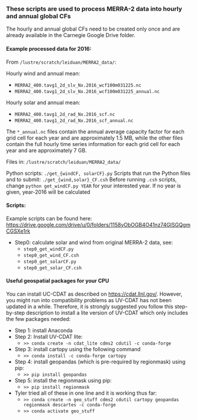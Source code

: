 ### These scripts are used to process MERRA-2 data into hourly and annual global CFs


The hourly and annual global CFs need to be created only once and are already available in the Carnegie Google Drive folder.


#### Example processed data for 2016:

From `/lustre/scratch/leiduan/MERRA2_data/`:

Hourly wind and annual mean:
 * `MERRA2_400.tavg1_2d_slv_Nx.2016_wcf100m031225.nc`
 * `MERRA2_400.tavg1_2d_slv_Nx.2016_wcf100m031225_annual.nc`

Hourly solar and annual mean:
 * `MERRA2_400.tavg1_2d_rad_Nx.2016_scf.nc`
 * `MERRA2_400.tavg1_2d_rad_Nx.2016_scf_annual.nc`

The `*_annual.nc` files contain the annual average capacity factor for each grid cell for each year
and are approximately 1.5 MB, while the other files contain the full hourly time series
information for each grid cell for each year and are approximately 7 GB.


Files in: `/lustre/scratch/leiduan/MERRA2_data/`

Python scripts: `./get_{windCF, solarCF}.py`
Scripts that run the Python files and to submit: `./get_{wind,solar}_CF.csh`
Before running `.csh` scripts, change `python get_windCF.py YEAR` for your interested year. If no year is given, year-2016 will be calculated


#### Scripts:

Example scripts can be found here: https://drive.google.com/drive/u/0/folders/1158yObOGB4O41nz74GISGQgmCGSXe1rk

 * Step0: calculate solar and wind from original MERRA-2 data, see:
    * `step0_get_windCF.py`
    * `step0_get_wind_CF.csh`
    * `step0_get_solarCF.py`
    * `step0_get_solar_CF.csh`


#### Useful geospatial packages for your CPU

You can install UC-CDAT as described on https://cdat.llnl.gov/. However, you might run
into compatibility problems as UV-CDAT has not been updated in a while.
Therefore, it is strongly suggested you follow this step-by-step description to install a lite
version of UV-CDAT which only includes the few packages needed:
 * Step 1: install Anaconda
 * Step 2: Install UV-CDAT lite:
    * `>> conda create -n cdat_lite cdms2 cdutil -c conda-forge`
 * Step 3: install cartopy using the following command
    * `>> conda install -c conda-forge cartopy`
 * Step 4: install geopandas (which is pre-required by regionmask) using pip:
    * `>> pip install geopandas`
 * Step 5: install the regionmask using pip:
    * `>> pip install regionmask`
 * Tyler tried all of these in one line and it is working thus far:
    * `>> conda create -n geo_stuff cdms2 cdutil cartopy geopandas regionmask descartes -c conda-forge`
    * `>> conda activate geo_stuff`
